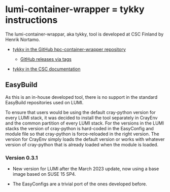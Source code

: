 # lumi-container-wrapper = tykky instructions

The lumi-container-wrappar, aka tykky, tool is developed at CSC
Finland by Henrik Nortamo. 

-   [tykky in the GitHub hpc-container-wrapper repository](https://github.com/CSCfi/hpc-container-wrapper)
    
    -   [GitHub releases via tags](https://github.com/CSCfi/hpc-container-wrapper/tags)

-   [tykky in the CSC documentation](https://docs.csc.fi/computing/containers/tykky/)


## EasyBuild

As this is an in-house developed tool, there is no support in the standard
EasyBuild repositories used on LUMI.

To ensure that users would be using the default cray-python version for
every LUMI stack, it was decided to install the tool separately in
CrayEnv and the common partition of every LUMI stack. For the versions
in the LUMI stacks the version of cray-python is hard-coded in the EasyConfig
and module file so that cray-python is force-reloaded in the right version.
The version for CrayEnv simply loads the default version or works with whatever
version of cray-python that is already loaded when the module is loaded.


### Version 0.3.1

-   New version for LUMI after the March 2023 update, now using a base image based
    on SUSE 15 SP4.

-   The EasyConfigs are a trivial port of the ones developed before.


